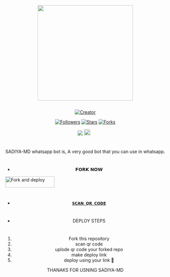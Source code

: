 <div class = "repo" align = "center">

  <a href = "#">
<img src = "repo-data/repo-logo.jpg"  width="300" height="300">
</img>
    
  <a href="#"><img src="http://readme-typing-svg.herokuapp.com?color=d1fa02&center=true&vCenter=true&multiline=false&lines=SADIYA-MD+WHATSAPP+BOT" alt="">
</p>
<p align="center">
<a href="#"><img title="Creator" src="https://img.shields.io/badge/Creator-MR.SADIYA OFC-red.svg?style=for-the-badge&logo=github"></a>
</p>
<p align="center">
<a href="https://github.com/sadiya44?tab=followers"><img title="Followers" src="https://img.shields.io/github/followers/AlipBot?color=green&style=flat-square"></a>
<a href="https://github.com/sadiya44/SADIYA-MD/stargazers/"><img title="Stars" src="https://img.shields.io/github/stars/sadiya44/SADIYA-MD?color=white&style=flat-square"></a>
<a href="https://github.com/sadiya44/SADIYA-MD/network/members"><img title="Forks" src="https://img.shields.io/github/forks/sadiya44/SADIYA-MD?color=yellow&style=flat-square"></a>
  
<a href="https://hits.seeyoufarm.com"><img src="https://hits.seeyoufarm.com/api/count/incr/badge.svg?url=https://github.com/sadiya44/SADIYA-MD/%2Fhit-counter&count_bg=%2379C83D&title_bg=%23555555&icon=probot.svg&icon_color=%2304FF00&title=hits&edge_flat=false"/></a>
<a href="https://github.com/sadiya44/SADIYA-MD/graphs/commit-activity"><img height="20" src="https://img.shields.io/badge/Maintained-No-red.svg"></a>&nbsp;&nbsp;
</p>

# 

SADIYA-MD whatsapp bot is,
A very good bot that you can use in whatsapp.

# 
* 𝗙𝗢𝗥𝗞 𝗡𝗢𝗪

<p align="left">
<a href="https://github.com/sadiya44/SADIYA-MD/fork"><img align="center" src="https://telegra.ph/file/0a5db285734c3da78ca06.jpg" alt="Fork and deploy" height="35" width="155" /></a>

# 

* [`𝗦𝗖𝗔𝗡 𝗤𝗥 𝗖𝗢𝗗𝗘`](sadiya)
#
+  DEPLOY STEPS
# 
1. Fork this repository 
2. scan qr code
3. uplode qr code your forked repo
4. make deploy link
5. deploy using your link 💖


THANAKS FOR USNING SADIYA-MD
